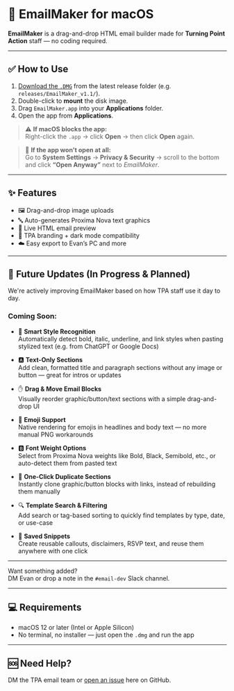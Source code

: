 # 📧 EmailMaker for macOS

**EmailMaker** is a drag-and-drop HTML email builder made for **Turning Point Action** staff — no coding required.

---

## ✅ How to Use

1. [Download the `.DMG`](#) from the latest release folder (e.g. `releases/EmailMaker_v1.1/`).
2. Double-click to **mount** the disk image.
3. Drag `EmailMaker.app` into your **Applications** folder.
4. Open the app from **Applications**.

> ⚠️ **If macOS blocks the app:**  
> Right-click the `.app` → click **Open** → then click **Open** again.

> 🚫 **If the app won't open at all:**  
> Go to **System Settings** → **Privacy & Security** → scroll to the bottom and click **“Open Anyway”** next to *EmailMaker*.

---

## ✨ Features

- 🖼️ Drag-and-drop image uploads  
- 🔤 Auto-generates Proxima Nova text graphics  
- 🧩 Live HTML email preview  
- 🎨 TPA branding + dark mode compatibility  
- ☁️ Easy export to Evan’s PC and more  

---

## 🚧 Future Updates (In Progress & Planned)

We're actively improving EmailMaker based on how TPA staff use it day to day.

### Coming Soon:

- 🧠 **Smart Style Recognition**  
  Automatically detect bold, italic, underline, and link styles when pasting stylized text (e.g. from ChatGPT or Google Docs)

- 🅰️ **Text-Only Sections**  
  Add clean, formatted title and paragraph sections without any image or button — great for intros or updates

- ✋ **Drag & Move Email Blocks**  
  Visually reorder graphic/button/text sections with a simple drag-and-drop UI

- 🌈 **Emoji Support**  
  Native rendering for emojis in headlines and body text — no more manual PNG workarounds

- 🅱️ **Font Weight Options**  
  Select from Proxima Nova weights like Bold, Black, Semibold, etc., or auto-detect them from pasted text

- 📄 **One-Click Duplicate Sections**  
  Instantly clone graphic/button blocks with links, instead of rebuilding them manually

- 🔍 **Template Search & Filtering**  
  Add search or tag-based sorting to quickly find templates by type, date, or use-case

- 🧾 **Saved Snippets**  
  Create reusable callouts, disclaimers, RSVP text, and reuse them anywhere with one click

---

Want something added?  
DM Evan or drop a note in the `#email-dev` Slack channel.

---

## 💻 Requirements

- macOS 12 or later (Intel or Apple Silicon)
- No terminal, no installer — just open the `.dmg` and run the app

---

## 🆘 Need Help?

DM the TPA email team or [open an issue](#) here on GitHub.
